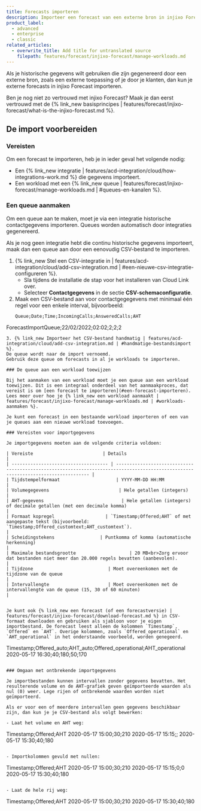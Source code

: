 ```yaml
---
title: Forecasts importeren
description: Importeer een forecast van een externe bron in injixo Forecast.
product_label:
  - advanced
  - enterprise
  - classic
related_articles:
  - overwrite_title: Add title for untranslated source
    filepath: features/forecast/injixo-forecast/manage-workloads.md
---
```


Als je historische gegevens wilt gebruiken die zijn gegenereerd door een externe bron, zoals een externe toepassing of je door je klanten, dan kun je externe forecasts in injixo Forecast importeren.

Ben je nog niet zo vertrouwd met injixo Forecast? Maak je dan eerst vertrouwd met de {% link_new basisprincipes | features/forecast/injixo-forecast/what-is-the-injixo-forecast.md %}.

## De import voorbereiden

### Vereisten

Om een forecast te importeren, heb je in ieder geval het volgende nodig:

- Een {% link_new integratie | features/acd-integration/cloud/how-integrations-work.md %} die gegevens importeert.
- Een workload met een {% link_new queue | features/forecast/injixo-forecast/manage-workloads.md | #queues-en-kanalen %}.
 
### Een queue aanmaken

Om een queue aan te maken, moet je via een integratie historische contactgegevens importeren. Queues worden automatisch door integraties gegenereerd.

Als je nog geen integratie hebt die continu historische gegevens importeert, maak dan een queue aan door een eenovudig CSV-bestand te importeren.

1. {% link_new Stel een CSV-integratie in | features/acd-integration/cloud/add-csv-integration.md | #een-nieuwe-csv-integratie-configureren %}.
   - Sla tijdens de installatie de stap voor het installeren van Cloud Link over.
   - Selecteer **Contactgegevens** in de sectie **CSV-schemaconfiguratie**.
2. Maak een CSV-bestand aan voor contactgegegevens met minimaal één regel voor een enkele interval, bijvoorbeeld:
   ```
   Queue;Date;Time;IncomingCalls;AnsweredCalls;AHT
ForecastImportQueue;22/02/2022;02:02;2;2;2
   ```
3. {% link_new Importeer het CSV-bestand handmatig | features/acd-integration/cloud/add-csv-integration.md | #handmatige-bestandsimport %}.
   De queue wordt naar de import vernoemd.
   Gebruik deze queue om forecasts in al je workloads te importeren.

### De queue aan een workload toewijzen

Bij het aanmaken van een workload moet je een queue aan een workload toewijzen. Dit is een integraal onderdeel van het aanmaakproces, dat vereist is om [een forecast te importeren](#een-forecast-importeren). Lees meer over hoe je {% link_new een workload aanmaakt | features/forecast/injixo-forecast/manage-workloads.md | #workloads-aanmaken %}.

Je kunt een forecast in een bestaande workload importeren of een van je queues aan een nieuwe workload toevoegen.

### Vereisten voor importgegevens

Je importgegevens moeten aan de volgende criteria voldoen: 

| Vereiste                          | Details                                                                                                                            |
| ------------------------------------ | ---------------------------------------------------------------------------------------------------------------------------------- |
| Tijdstempelformaat                     | YYYY-MM-DD HH:MM                                                                                                                   |
| Volumegegevens                          | Hele getallen (integers)                                                                                                           |
| AHT-gegevens                             | Hele getallen (integers) of decimale getallen (met een decimale komma)                                                                  |
| Formaat kopregel                   | `Timestamp;Offered;AHT` of met aangepaste tekst (bijvoorbeeld: `Timestamp;Offered_customtext;AHT_customtext`).                                 |
| Scheidingstekens                 | Puntkomma of komma (automatische herkenning)                                                                                                 |
| Maximale bestandsgrootte                    | 20 MB<br>Zorg ervoor dat bestanden niet meer dan 20.000 regels bevatten (aanbevolen).                                                                         |
| Tijdzone                            | Moet overeenkomen met de tijdzone van de queue                                                                                             |
| Intervallengte                      | Moet overeenkomen met de intervallengte van de queue (15, 30 of 60 minuten)                                                               |


Je kunt ook {% link_new een forecast (of een forecastversie) | features/forecast/injixo-forecast/download-forecast.md %} in CSV-formaat downloaden en gebruiken als sjabloon voor je eigen importbestand. De forecast leest alleen de kolommen `Timestamp`, `Offered` en `AHT`. Overige kolommen, zoals `Offered_operational` en `AHT_operational` in het onderstaande voorbeeld, worden genegeerd.

```
Timestamp;Offered_auto;AHT_auto;Offered_operational;AHT_operational
2020-05-17 16:30;40;180;50;170
```

### Omgaan met ontbrekende importgegevens

Je importbestanden kunnen intervallen zonder gegevens bevatten. Het resulterende volume en de AHT-grafiek geven geïmporteerde waarden als nul (0) weer. Lege rijen of ontbrekende waarden worden niet geïmporteerd.

Als er voor een of meerdere intervallen geen gegevens beschikbaar zijn, dan kun je je CSV-bestand als volgt bewerken:

- Laat het volume en AHT weg:

  ```
  Timestamp;Offered;AHT
2020-05-17 15:00;30;210
2020-05-17 15:15;;
2020-05-17 15:30;40;180
  ```

- Importkolommen gevuld met nullen:

  ```
  Timestamp;Offered;AHT
2020-05-17 15:00;30;210
2020-05-17 15:15;0;0
2020-05-17 15:30;40;180
  ```

- Laat de hele rij weg:

  ```
  Timestamp;Offered;AHT
2020-05-17 15:00;30;210
2020-05-17 15:30;40;180
  ```

